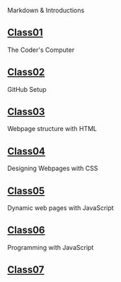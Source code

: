 Markdown & Introductions

## [Class01](Class01/notes01.md)

The Coder's Computer

## [Class02](Class02/notes02.md)

GitHub Setup

## [Class03](Class03/notes03.md)

Webpage structure with HTML

## [Class04](Class04/notes04.md)

Designing Webpages with CSS

## [Class05](Class05/notes05.md)

Dynamic web pages with JavaScript

## [Class06](Class06/note06.md)

Programming with JavaScript

## [Class07](Class07/notes07.md)